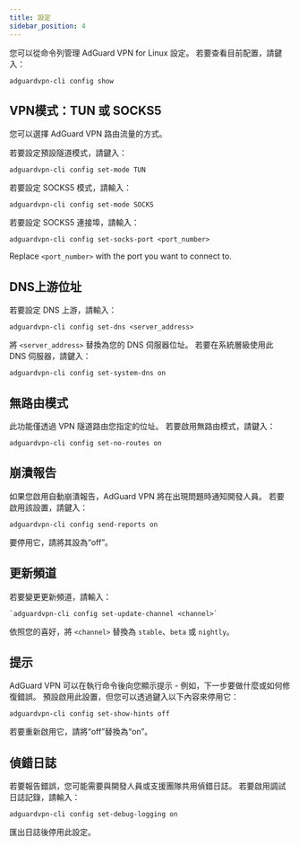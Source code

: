 ```yaml
---
title: 設定
sidebar_position: 4
---
```


您可以從命令列管理 AdGuard VPN for Linux 設定。 若要查看目前配置，請鍵入：

```
adguardvpn-cli config show
```

## VPN模式：TUN 或 SOCKS5

您可以選擇 AdGuard VPN 路由流量的方式。

若要設定預設隧道模式，請鍵入：

```
adguardvpn-cli config set-mode TUN
```

若要設定 SOCKS5 模式，請輸入：

```
adguardvpn-cli config set-mode SOCKS
```

若要設定 SOCKS5 連接埠，請輸入：

```
adguardvpn-cli config set-socks-port <port_number>
```

Replace `<port_number>` with the port you want to connect to.

## DNS上游位址

若要設定 DNS 上游，請輸入：

```
adguardvpn-cli config set-dns <server_address>
```

將 `<server_address>` 替換為您的 DNS 伺服器位址。 若要在系統層級使用此 DNS 伺服器，請鍵入：

```
adguardvpn-cli config set-system-dns on
```

## 無路由模式

此功能僅透過 VPN 隧道路由您指定的位址。 若要啟用無路由模式，請鍵入：

```
adguardvpn-cli config set-no-routes on
```

## 崩潰報告

如果您啟用自動崩潰報告，AdGuard VPN 將在出現問題時通知開發人員。 若要啟用該設置，請鍵入：

```
adguardvpn-cli config send-reports on
```

要停用它，請將其設為“off”。

## 更新頻道

若要變更更新頻道，請輸入：

```
`adguardvpn-cli config set-update-channel <channel>`
```

依照您的喜好，將 `<channel>` 替換為 `stable`、`beta` 或 `nightly`。

## 提示

AdGuard VPN 可以在執行命令後向您顯示提示 - 例如，下一步要做什麼或如何修復錯誤。 預設啟用此設置，但您可以透過鍵入以下內容來停用它：

```
adguardvpn-cli config set-show-hints off
```

若要重新啟用它，請將“off”替換為“on”。

## 偵錯日誌

若要報告錯誤，您可能需要與開發人員或支援團隊共用偵錯日誌。 若要啟用調試日誌記錄，請輸入：

```
adguardvpn-cli config set-debug-logging on
```

匯出日誌後停用此設定。
